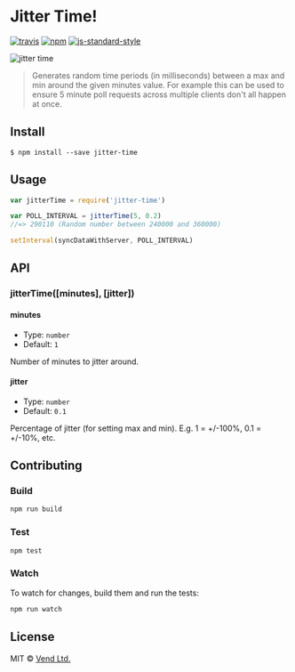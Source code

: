 # Jitter Time!

[![travis][travis-image]][travis-url]
[![npm][npm-image]][npm-url]
[![js-standard-style][standard-style-image]][standard-style-url]

[travis-image]: https://img.shields.io/travis/vend/jitter-time.js.svg?style=flat
[travis-url]: https://travis-ci.org/vend/jitter-time.js
[npm-image]: https://img.shields.io/npm/v/jitter-time.svg?style=flat
[npm-url]: https://npmjs.org/package/jitter-time
[standard-style-image]: https://img.shields.io/badge/code%20style-standard-brightgreen.svg?style=flat
[standard-style-url]: https://github.com/feross/standard

![jitter time](http://media.giphy.com/media/gpGrAKmOsiD3W/giphy.gif)

> Generates random time periods (in milliseconds) between a max and min around the given minutes value. For
> example this can be used to ensure 5 minute poll requests across multiple clients don't all happen at once.

## Install

```
$ npm install --save jitter-time
```

## Usage

```js
var jitterTime = require('jitter-time')

var POLL_INTERVAL = jitterTime(5, 0.2)
//=> 290110 (Random number between 240000 and 360000)

setInterval(syncDataWithServer, POLL_INTERVAL)
```

## API

### jitterTime([minutes], [jitter])

#### minutes

- Type: `number`
- Default: `1`

Number of minutes to jitter around.

#### jitter

- Type: `number`
- Default: `0.1`

Percentage of jitter (for setting max and min). E.g. 1 = +/-100%, 0.1 = +/-10%, etc.

## Contributing

### Build

```js
npm run build
```

### Test

```js
npm test
```

### Watch

To watch for changes, build them and run the tests:

```js
npm run watch
```

## License

MIT © [Vend Ltd.](https://github.com/vend)

